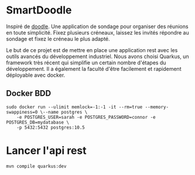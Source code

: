 # SmartDoodle
Inspiré de [doodle](https://doodle.com/fr/). Une application de sondage pour organiser des réunions en toute simplicité. Fixez plusieurs créneaux, laissez les invités répondre au sondage et fixez le créneau le plus adapté.

Le but de ce projet est de mettre en place une application rest avec les outils avancés du développement industriel.
Nous avons choisi Quarkus, un framework très récent qui simplifie un certain nombre d'étapes du développement. Il a également la faculté d'être facilement et rapidement déployable avec docker.

## Docker BDD
```console
sudo docker run --ulimit memlock=-1:-1 -it --rm=true --memory-swappiness=0 \--name postgres \
    -e POSTGRES_USER=sarah -e POSTGRES_PASSWORD=connor -e POSTGRES_DB=mydatabase \
    -p 5432:5432 postgres:10.5 
```
    
# Lancer l'api rest
```console
mvn compile quarkus:dev
```
